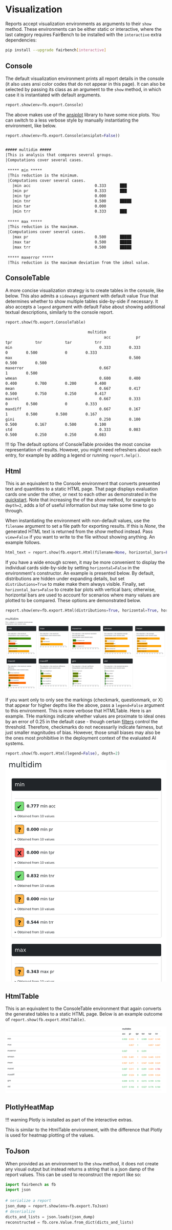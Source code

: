 # Visualization

Reports accept visualization environments as arguments to their `show` method.
These environments can be either static or interactive, where the last
category requires FairBench to be installed with the `interactive` extra
dependencies:

```bash
pip install --upgrade fairbench[interactive]
```

## Console

The default visualization environment prints all report
details in the console (it also uses ansi color codes
that do not appear in this page). It can also be
selected by passing its class as an argument
to the `show` method, in which case it is instantiated
with default arguments.

```python
report.show(env=fb.export.Console)
```

The above makes use of the [ansiplot](https://github.com/maniospas/ansiplot)
library to have some nice plots. You can switch
to a less verbose style by manually instantiating
the environment, like below.

```python
report.show(env=fb.export.Console(ansiplot=False))
```

<div style="overflow-y: scroll;height: 380px; margin-bottom: 30px;">

```
##### multidim #####
|This is analysis that compares several groups.
|Computations cover several cases.

 ***** min *****
 |This reduction is the minimum.
 |Computations cover several cases.
   |min acc                            0.333      ███ 
   |min pr                             0.333      ███ 
   |min tpr                            0.000       
   |min tnr                            0.500      █████ 
   |min tar                            0.000       
   |min trr                            0.333      ███ 
 
 ***** max *****
 |This reduction is the maximum.
 |Computations cover several cases.
   |max pr                             0.500      █████ 
   |max tar                            0.500      █████ 
   |max trr                            0.500      █████ 
 
 ***** maxerror *****
 |This reduction is the maximum deviation from the ideal value.
 |Computations cover several cases.
   |maxerror acc                       0.667      ██████▌ 
   |maxerror tpr                       1.000      ██████████ 
   |maxerror tnr                       0.500      █████ 
 
 ***** wmean *****
 |This reduction is the weighted average.
 |Computations cover several cases.
   |wmean acc                          0.600      ██████ 
   |wmean pr                           0.400      ████ 
   |wmean tpr                          0.400      ████ 
   |wmean tnr                          0.700      ███████ 
   |wmean tar                          0.200      ██ 
   |wmean trr                          0.400      ████ 
 
 ***** mean *****
 |This reduction is the average.
 |Computations cover several cases.
   |mean acc                           0.667      ██████▌ 
   |mean pr                            0.417      ████ 
   |mean tpr                           0.500      █████ 
   |mean tnr                           0.750      ███████▌ 
   |mean tar                           0.250      ██▌ 
   |mean trr                           0.417      ████ 
 
 ***** maxrel *****
 |This reduction is the maximum relative difference.
 |Computations cover several cases.
   |maxrel acc                         0.667      ██████▌ 
   |maxrel pr                          0.333      ███ 
   |maxrel tpr                         0.000       
   |maxrel tnr                         0.500      █████ 
   |maxrel tar                         0.000       
   |maxrel trr                         0.333      ███ 
 
 ***** maxdiff *****
 |This reduction is the maximum difference.
 |Computations cover several cases.
   |maxdiff acc                        0.667      ██████▌ 
   |maxdiff pr                         0.167      █▌ 
   |maxdiff tpr                        1.000      ██████████ 
   |maxdiff tnr                        0.500      █████ 
   |maxdiff tar                        0.500      █████ 
   |maxdiff trr                        0.167      █▌ 
 
 ***** gini *****
 |This reduction is the gini coefficient.
 |Computations cover several cases.
   |gini acc                           0.250      ██▌ 
   |gini pr                            0.100      █ 
   |gini tpr                           0.500      █████ 
   |gini tnr                           0.167      █▌ 
   |gini tar                           0.500      █████ 
   |gini trr                           0.100      █ 
 
 ***** std *****
 |This reduction is the standard deviation.
 |Computations cover several cases.
   |std acc                            0.333      ███ 
   |std pr                             0.083      ▌ 
   |std tpr                            0.500      █████ 
   |std tnr                            0.250      ██▌ 
   |std tar                            0.250      ██▌ 
   |std trr                            0.083      ▌ 
```
</div>

## ConsoleTable

A more concise visualization strategy is to create
tables in the console, like below. This also admits
a `sideways` argument with default value *True*
that determines whether to show
multiple tables side-by-side if necessary.
It also accepts a `legend` argument with default False
about showing additional textual descriptions,
similarly to the console report.

```python
report.show(fb.export.ConsoleTable)
```

```
                                    multidim                                                                   
                                           acc           pr          tpr          tnr          tar          trr
min                                      0.333        0.333            0        0.500            0        0.333
max                                                   0.500                                  0.500        0.500
maxerror                                 0.667                         1        0.500                          
wmean                                    0.600        0.400        0.400        0.700        0.200        0.400
mean                                     0.667        0.417        0.500        0.750        0.250        0.417
maxrel                                   0.667        0.333            0        0.500            0        0.333
maxdiff                                  0.667        0.167            1        0.500        0.500        0.167
gini                                     0.250        0.100        0.500        0.167        0.500        0.100
std                                      0.333        0.083        0.500        0.250        0.250        0.083
```

!!! tip
    The default options of ConsoleTable provides the most concise representation of results.
    However, you might need refreshers about each entry, for example by adding a legend
    or running `report.help()`.

## Html

This is an equivalent to the Console environment that converts
presented text and quantities to a static HTML page. That page 
displays evaluation cards one under the other, or next to each
other as demonstrated in the [quickstart](../quickstart.md). 
Note that increasing the of the *show* method, for example to
`depth=2`, adds a lof of useful information but may take some
time to go through.

When instantiating the environment with non-default values,
use the `filename` argument to set a file path for exporting results. 
If this is *None*, the generated HTML text is returned from the
*show* method instead. Pass `view=False` if you want to write to the file
without showing anything. An example follows.

```python
html_text = report.show(fb.export.Html(filename=None, horizontal_bars=False)) 
```

If you have a wide enough screen, it may be more convenient to display 
the individual cards side-by-side by setting `horizontal=False` 
in the environment's constructor. An example is presented below.
By default, distributions are hidden under expanding 
details, but set `distributions=True` to make make them
always visible. Finally, set `horizontal_bars=False` to 
create bar plots with vertical bars; otherwise, horizontal
bars are used to account for scenarios where many values
are plotted to be compared. These options are demonstrated below.

```python
report.show(env=fb.export.Html(distributions=True, horizontal=True, horizontal_bars=True))
```

![html_horizontal.png](html_horizontal.png)


If you want only to only see the markings (checkmark, questionmark, or X) 
that appear for higher 
depths like the above, pass a `legend=False` argument to this environment. 
This is more verbose that HTMLTable. Here is an example.
THe markings indicate whether values are proximate to ideal
ones by an error of 0.25 in the default case - though certain 
[filters](filters.md) control the threshold. Therefore, checkmarks
do not necessarily indicate fairness, but just smaller magnitudes of
bias. However, those small biases may also be the ones most prohibitive 
in the deployment context of the evaluated AI systems.

```python
report.show(fb.export.Html(legend=False), depth=2)
```

![legend_false.png](legend_false.png)


## HtmlTable

This is an equivalent to the ConsoleTable environment that
again converts the generated tables to a static HTML page.
Below is an example outcome of `report.show(fb.export.HtmlTable)`.

![html_table.png](html_table.png)

## PlotlyHeatMap

!!! warning
    Plotly is installed as part of the interactive extras.

This is similar to the HtmlTable environment, with the 
difference that Plotly is used for heatmap plotting of
the values.


## ToJson

When provided as an environment to the `show` method, it does
not create any visual output but instead returns a string
that is a json damp of the report values. This can be used
to reconstruct the report like so:

```python
import fairbench as fb
import json

# serialize a report
json_dump = report.show(env=fb.export.ToJson)
# deserialize
dicts_and_lists = json.loads(json_dump)
reconstructed = fb.core.Value.from_dict(dicts_and_lists)
```
